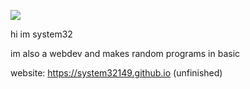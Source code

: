 [![](https://visitcount.itsvg.in/api?id=System32&label=Profile%20Views&color=0&pretty=true)](https://visitcount.itsvg.in)

hi im system32

im also a webdev and makes random programs in basic

website: https://system32149.github.io (unfinished)